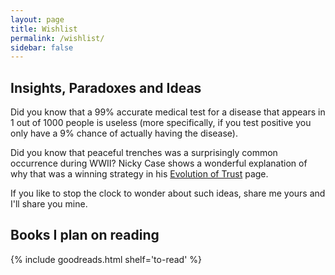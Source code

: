 ```yaml
---
layout: page
title: Wishlist
permalink: /wishlist/
sidebar: false
---
```


## Insights, Paradoxes and Ideas

Did you know that a 99% accurate medical test for a disease that appears in 1 out of 1000 people is useless (more specifically, if you test positive you only have a 9% chance of actually having the disease).

Did you know that peaceful trenches was a surprisingly common occurrence during WWII? Nicky Case shows a wonderful explanation of why that was a winning strategy in his [Evolution of Trust](http://ncase.me/trust/) page.

If you like to stop the clock to wonder about such ideas, share me yours and I'll share you mine.

## Books I plan on reading

{% include goodreads.html shelf='to-read' %}